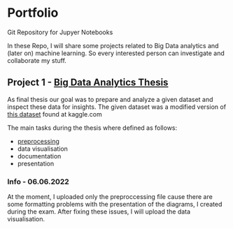 # Portfolio
Git Repository for Jupyer Notebooks

In these Repo, I will share some projects related to Big Data analytics and (later on) machine learning. So every interested person can investigate and collaborate my stuff.

## Project 1 - [Big Data Analytics Thesis](/BigData/Exam)

As final thesis our goal was to prepare and analyze a given dataset and inspect these data for insights.
The given dataset was a modified version of [this dataset](https://www.kaggle.com/datasets/kiva/data-science-for-good-kiva-crowdfunding) found at kaggle.com

The main tasks during the thesis where defined as follows:
 - [preprocessing](/BigData/Exam/BDA_Abschlussprojekt_Preprocessing.md)
 - data visualisation
 - documentation
 - presentation

### Info - 06.06.2022
At the moment, I uploaded only the preproccessing file cause there are some formatting problems with the presentation of the diagrams, I created during the exam. After fixing these issues, I will upload the data visualisation.
